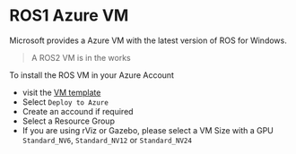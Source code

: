 # ROS1 Azure VM

Microsoft provides a Azure VM with the latest version of ROS for Windows.

> A ROS2 VM is in the works

To install the ROS VM in your Azure Account

* visit the [VM template](https://azure.microsoft.com/en-us/resources/templates/ros-vm-windows/) 
* Select `Deploy to Azure`
* Create an accound if required
* Select a Resource Group
* If you are using rViz or Gazebo, please select a VM Size with a GPU `Standard_NV6`, `Standard_NV12` or `Standard_NV24`
